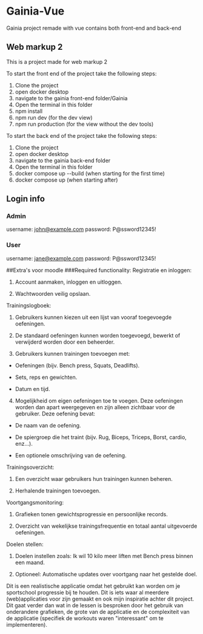 # Gainia-Vue
Gainia project remade with vue contains both front-end and back-end

## Web markup 2
This is a project made for web markup 2

To start the front end of the project take the following steps:

1. Clone the project
2. open docker desktop
3. navigate to the gainia front-end folder/Gainia
4. Open the terminal in this folder
5. npm install
6. npm run dev (for the dev view)
6. npm run production (for the view without the dev tools)

To start the back end of the project take the following steps:
1. Clone the project
2. open docker desktop
3. navigate to the gainia back-end folder 
4. Open the terminal in this folder
5. docker compose up --build (when starting for the first time)
6. docker compose up (when starting after)



## Login info
### Admin
username: john@example.com
password: P@ssword12345!

### User
username: jane@example.com
password: P@ssword12345!





##Extra's voor moodle
###Required functionality: 
Registratie en inloggen:

1. Account aanmaken, inloggen en uitloggen.

2. Wachtwoorden veilig opslaan.


Trainingslogboek:

1. Gebruikers kunnen kiezen uit een lijst van vooraf toegevoegde oefeningen.

2. De standaard oefeningen kunnen worden toegevoegd, bewerkt of verwijderd worden door een beheerder.

3. Gebruikers kunnen trainingen toevoegen met:

- Oefeningen (bijv. Bench press, Squats, Deadlifts).

- Sets, reps en gewichten.

- Datum en tijd.

4. Mogelijkheid om eigen oefeningen toe te voegen. Deze oefeningen worden dan apart weergegeven en zijn alleen zichtbaar voor de gebruiker. Deze oefening bevat:

- De naam van de oefening.

- De spiergroep die het traint (bijv. Rug, Biceps, Triceps, Borst, cardio, enz…).

- Een optionele omschrijving van de oefening.

Trainingsoverzicht:

1. Een overzicht waar gebruikers hun trainingen kunnen beheren.

2. Herhalende trainingen toevoegen.


Voortgangsmonitoring:

1. Grafieken tonen gewichtsprogressie en persoonlijke records.

2. Overzicht van wekelijkse trainingsfrequentie en totaal aantal uitgevoerde oefeningen.


Doelen stellen:

1. Doelen instellen zoals: Ik wil 10 kilo meer liften met Bench press binnen een maand.

2. Optioneel: Automatische updates over voortgang naar het gestelde doel.


Dit is een realistische applicatie omdat het gebruikt kan worden om je sportschool progressie bij te houden. Dit is iets waar al meerdere (web)applicaties voor zijn gemaakt en ook mijn inspiratie achter dit project.
Dit gaat verder dan wat in de lessen is besproken door het gebruik van onderandere grafieken, de grote van de applicatie en de complexiteit van de applicatie (specifiek de workouts waren "interessant" om te implementeren).

###